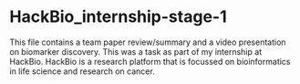 # HackBio_internship-stage-1
This file contains a team paper review/summary and a video presentation on biomarker discovery. This was a task as part of my internship at HackBio. HackBio is a research platform that is focussed on bioinformatics in life science and research on cancer.
